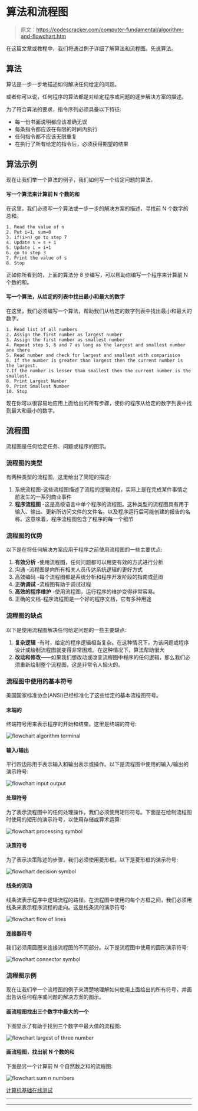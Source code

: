 # 算法和流程图

> 原文：<https://codescracker.com/computer-fundamental/algorithm-and-flowchart.htm>

在这篇文章或教程中，我们将通过例子详细了解算法和流程图。先说算法。

## 算法

算法是一步一步地描述如何解决任何给定的问题。

或者你可以说，任何程序的算法都是对给定程序或问题的逐步解决方案的描述。

为了符合算法的要求，指令序列必须具备以下特征:

*   每一份书面说明都应该准确无误
*   每条指令都应该在有限的时间内执行
*   任何指令都不应该无限重复
*   在执行了所有给定的指令后，必须获得期望的结果

## 算法示例

现在让我们举一个算法的例子，我们如何写一个给定问题的算法。

#### 写一个算法来计算前 N 个数的和

在这里，我们必须写一个算法或一步一步的解决方案的描述，寻找前 N 个数字的总和。

```
1. Read the value of n
2. Put i=1, sum=0
3. if(i>n) go to step 7
4. Update s = s + i
5. Update i = i+1
6. go to step 3
7. Print the value of s
8. Stop
```

正如你所看到的，上面的算法分 8 步编写，可以帮助你编写一个程序来计算前 N 个数的和。

#### 写一个算法，从给定的列表中找出最小和最大的数字

在这里，我们必须编写一个算法，帮助我们从给定的数字列表中找出最小和最大的数字。

```
1. Read list of all numbers
2. Assign the first number as largest number
3. Assign the first number as smallest number
4. Repeat step 5, 6 and 7 as long as the largest and smallest number are there
5. Read number and check for largest and smallest with comparision
6. If the number is greater than largest then the current number is the largest.
7.If the number is lesser than smallest then the current number is the smallest.
8. Print Largest Number
9. Print Smallest Number
10. Stop
```

现在你可以很容易地应用上面给出的所有步骤，使你的程序从给定的数字列表中找到最大和最小的数字。

## 流程图

流程图是任何给定任务、问题或程序的图示。

### 流程图的类型

有两种类型的流程图，这里给出了简短的描述:

1.  系统流程图-这些流程图描述了流程的逻辑流程，实际上是在完成某件事情之前发生的一系列商业事件
2.  **程序流程图** -这是高级语言中单个程序的流程图。这种类型的流程图具有用于输入、输出、更新所访问文件的文件名，以及程序运行后可能创建的报告的名称。这意味着，程序流程图包含了程序的每一个细节

### 流程图的优势

以下是在将任何解决方案应用于程序之前使用流程图的一些主要优点:

1.  **有效分析** -使用流程图，任何问题都可以用更有效的方式进行分析
2.  沟通 -流程图是向所有相关人员传达系统逻辑的更好方式
3.  高效编码 -每个流程图都是系统分析和程序开发阶段的指南或蓝图
4.  **正确调试** -流程图有助于调试过程
5.  **高效的程序维护** -使用流程图，运行程序的维护变得非常容易。
6.  正确的文档-程序流程图是一个好的程序文档，它有多种用途

### 流程图的缺点

以下是使用流程图解决任何给定问题的一些主要缺点:

1.  **复杂逻辑** -有时，给定的程序逻辑相当复杂。在这种情况下，为该问题或程序设计或绘制流程图就变得非常困难。在这种情况下，算法帮助很大
2.  **改动和修改**——如果我们想改动或改变流程图中程序的任何逻辑，那么我们必须重新绘制整个流程图，这是非常令人恼火的。

### 流程图中使用的基本符号

美国国家标准协会(ANSI)已经标准化了这些给定的基本流程图符号。

#### 末端的

终端符号用来表示程序的开始和结束。这里是终端的符号:

![flowchart algorithm terminal](img/e27e042ed3fdfc80f4e001fa1cc8f30a.png)

#### 输入/输出

平行四边形用于表示输入和输出表示或操作。以下是流程图中使用的输入/输出的演示符号:

![flowchart input output](img/0fcc223bb92b7bf9c73d0bcf179cb9f3.png)

#### 处理符号

为了表示流程图中的任何处理操作，我们必须使用矩形符号。下面是在绘制流程图时使用的矩形的演示符号，以使用存储或算术运算:

![flowchart processing symbol](img/f608c730adc9e285b9f5ddd0e44e2f3f.png)

#### 决策符号

为了表示决策陈述的步骤，我们必须使用菱形框。以下是菱形框的演示符号:

![flowchart decision symbol](img/80a0dbc9d621f21cf7b69bd6aeb243de.png)

#### 线条的流动

线条流表示程序中逻辑流程的路径。在流程图中使用的每个方框之间，我们必须用线条来表示程序流程的走向。这是线条流的演示符号:

![flowchart flow of lines](img/3e199c5494495b503af5b9b0cedd0a7b.png)

#### 连接器符号

我们必须用圆圈来连接流程图的不同部分。以下是流程图中使用的圆形演示符号:

![flowchart connector symbol](img/4dc68dda86067c112bd1ca76ee53bc2f.png)

### 流程图示例

现在让我们举一个流程图的例子来清楚地理解如何使用上面给出的所有符号，并画出告诉任何程序或问题的解决方案的图示。

#### 画流程图找出三个数字中最大的一个

下图显示了有助于找到三个数字中最大值的流程图:

![flowchart largest of three number](img/cccdb99cd0a403ec753e30569faf2baa.png)

#### 画流程图，找出前 N 个数的和

下面是另一个计算前 N 个自然数之和的流程图:

![flowchart sum n numbers](img/51d216a7a9f277bec00415a25c9323e2.png)

[计算机基础在线测试](/exam/showtest.php?subid=14)

* * *

* * *